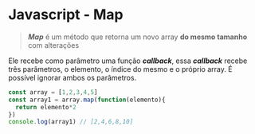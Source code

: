 # Javascript - Map

> ***Map*** é um método que retorna um novo array **do mesmo tamanho** com alterações 

Ele recebe como parâmetro uma função ***callback***, essa ***callback*** recebe três parâmetros, o elemento, o índice do mesmo e o próprio array. É possível ignorar ambos os parâmetros.

```javascript
const array = [1,2,3,4,5]
const array1 = array.map(function(elemento){
  return elemento*2
})
console.log(array1) // [2,4,6,8,10]
```

